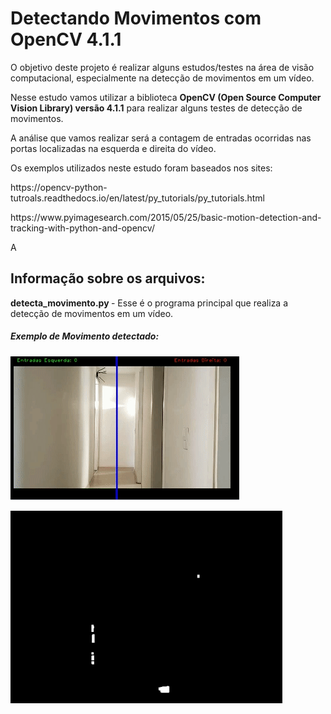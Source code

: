# Detectando Movimentos com OpenCV 4.1.1

<p> O objetivo deste projeto é realizar alguns estudos/testes na área de visão computacional, especialmente na detecção de movimentos em um vídeo. </p>

<p> Nesse estudo vamos utilizar a biblioteca <b> OpenCV (Open Source Computer Vision Library) versão 4.1.1</b> para realizar alguns testes de detecção de movimentos. </p>
<p> A análise que vamos realizar será a contagem de entradas ocorridas nas portas localizadas na esquerda e direita do vídeo. </p>

<p> Os exemplos utilizados neste estudo foram baseados nos sites: </p>

<p>https://opencv-python-tutroals.readthedocs.io/en/latest/py_tutorials/py_tutorials.html</p>
<p>https://www.pyimagesearch.com/2015/05/25/basic-motion-detection-and-tracking-with-python-and-opencv/</p>A

## Informação sobre os arquivos:
<p> <b>detecta_movimento.py </b> - Esse é o programa principal que realiza a detecção de movimentos em um vídeo. </p>


##### Exemplo de Movimento detectado:

![exemplo_detecta_movimento](exemplo_detecta_movimento.gif)

![exemplo_detecta_movimento_contornos](exemplo_detecta_movimento_contornos.gif)